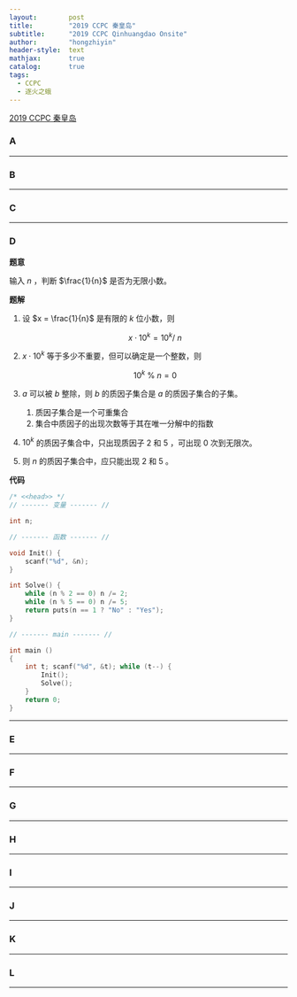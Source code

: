 ```yaml
---
layout:        post
title:         "2019 CCPC 秦皇岛"
subtitle:      "2019 CCPC Qinhuangdao Onsite"
author:        "hongzhiyin"
header-style:  text
mathjax:       true
catalog:       true
tags:
  - CCPC
  - 逐火之蛾
---
```


[2019 CCPC 秦皇岛](https://cn.vjudge.net/contest/331552)

### A



---

### B



---

### C



---


### D

**题意** 

输入 $n$ ，判断 $\frac{1}{n}$ 是否为无限小数。

**题解** 

1. 设 $x = \frac{1}{n}$ 是有限的 $k$ 位小数，则
   
   $$
   x \cdot 10^{k} = 10^k /\ n
   $$
   
2. $x \cdot 10^k$ 等于多少不重要，但可以确定是一个整数，则
   
   $$
   10^k\ \%\ n = 0
   $$
   
3. $a$ 可以被 $b$ 整除，则 $b$ 的质因子集合是 $a$ 的质因子集合的子集。

   1. 质因子集合是一个可重集合
   2. 集合中质因子的出现次数等于其在唯一分解中的指数

4. $10 ^ k$ 的质因子集合中，只出现质因子 $2$ 和 $5$ ，可出现 $0$ 次到无限次。

5. 则 $n$ 的质因子集合中，应只能出现 $2$ 和 $5$ 。

**代码** 

```c++
/* <<head>> */
// ------- 变量 ------- //

int n;

// ------- 函数 ------- //

void Init() {
    scanf("%d", &n);
}

int Solve() {
    while (n % 2 == 0) n /= 2;
    while (n % 5 == 0) n /= 5;
    return puts(n == 1 ? "No" : "Yes");
}

// ------- main ------- //

int main ()
{
    int t; scanf("%d", &t); while (t--) {
        Init();
        Solve();
    }
    return 0;
}
```



---


### E



---


### F



---


### G



---


### H



---


### I



---


### J



---


### K



---


### L



---
